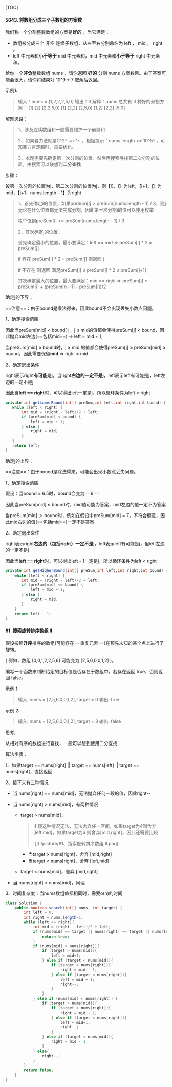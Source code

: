 [TOC]

#### 5643. 将数组分成三个子数组的方案数

我们称一个分割整数数组的方案是**好的** ，当它满足：

* 数组被分成三个 非空 连续子数组，从左至右分别命名为 left ， mid ， right 。
* left 中元素和**小于等于** mid 中元素和，mid 中元素和**小于等于** right 中元素和。

给你一个**非负**整数数组 nums ，请你返回 **好的** 分割 nums 方案数目。由于答案可能会很大，请你将结果对 10^9 + 7 取余后返回。

示例1、

> 输入：nums = [1,2,2,2,5,0]
> 输出：3
> 解释：nums 总共有 3 种好的分割方案：
> [1] [2] [2,2,5,0]
> [1] [2,2] [2,5,0]
> [1,2] [2,2] [5,0]

解题思路：

> 1、涉及连续数组和一般需要维护一个前缀和
>
> 2、如果暴力法就是C^2^ ~n-1~ ，根据提示：nums.length <= 10^5^ ，可知暴力肯定超时，需要优化。
>
> 3、本题需要先确定第一次分割的位置，然后再搜索寻找第二次分割的位置，由搜索可以联想到**二分查找**

步骤：

设第一次分割的位置为i，第二次分割的位置为j，则【0，i】为left，【i+1，j】为mid，【j+1，nums.length - 1】为right

> 1、首先确定**i**的位置，如果preSum[i] > preSum[nums.length - 1] / 3，则**j**无论在什么位置都无法完成分割，因此第一次分割**i**的值可以使用枚举
>
> 枚举值到preSum[i] <= preSum[nums.length - 1] / 3
>
> 2、其次确定j的位置：
>
> 首先确定最小的位置，最小要满足：left == mid => preSum[i] * 2  = preSum[j] 
>
> if 存在 preSum[i] * 2  = preSum[j] 则返回 j
>
> if 不存在 则返回 满足preSum[j] ≤ preSum[i] * 2 ≤ preSum[j+1]
>
> 其次确定最大的位置，最大要满足：mid == right => preSum[j] ≤ preSum[i] + (preSum[n - 1] - preSum[i])/2

确定j的下界：

==注意==：由于bound是乘法得来，因此bound不会出现丢失小数点问题。

1、确定搜索范围

因此当preSum[mid] < bound时，j ≤ mid的值都会使得preSum[j] < bound，因此抛弃mid左边(==包括mid==) => left = mid + 1;

当preSum[mid] ≥ bound时，j ≥ mid 的值都会使得preSum[j] ≥ preSum[mid] ≥ bound，因此需要保留**mid** => right = mid

2、确定退出条件

right表示right**有可能**是j，当right**右边的一定不是**j，left表示left有可能是j，left左边的一定不是j

因此当**left == right**时，可以得出left一定是j，所以循环条件为left < right

```java
private int getLowerBound(int[] preSum,int left,int right,int bound) {
   while (left < right) {
       int mid = (right - left)/2 + left;
       if (preSum[mid] < bound) {
           left = mid + 1;
       } else {
           right = mid;
       }
   }
   return left;
}
```

确定j的上界：

==注意==：由于bound是除法得来，可能会出现小数点丢失问题。

1、确定搜索范围

假设：当bound = 6.5时，bound会变为==6==

因此当preSum[mid] ≤ bound时，mid值可能为答案，mid左边的值一定不为答案

当preSum[mid] ＞ bound时，例如在假设中preSum[mid] = 7，不符合题意，因此mid右边的值(==包括mid==)一定不是答案

2、确定退出条件

right表示right**右边的（包括right）一定不是**j，left表示left有可能是j，但left左边的一定不是j

因此当**left == right**时，可以得出left - 1一定是j，所以循环条件为left < right

```java
private int getHigherBound(int[] preSum,int left,int right,int bound) {
    while (left < right) {
       int mid = (right - left)/2 + left;
       if (preSum[mid] <= bound) {
           left = mid + 1;
       } else {
           right = mid;
       }
    }
    return left - 1;
}
```

#### 81. 搜索旋转排序数组 II

假设按照**升序**排序的数组(可能存在==重复元素==)在预先未知的某个点上进行了旋转。

( 例如，数组 [0,0,1,2,2,5,6] 可能变为 [2,5,6,0,0,1,2] )。

编写一个函数来判断给定的目标值是否存在于数组中。若存在返回 true，否则返回 false。

示例 1:

> 输入: nums = [2,5,6,0,0,1,2], target = 0
> 输出: true

示例 2:

> 输入: nums = [2,5,6,0,0,1,2], target = 3
> 输出: false

思考;

从相对有序的数组进行查找，一般可以想到使用二分查找

算法步骤：

1、如果target == nums[right] || target == nums[left] || target == nums[right]，直接返回

2、接下来有三种情况

* 当 nums[right] == nums[mid]，无法抛弃任何一段的值，因此right--

* 当 nums[right] > nums[mid]，有两种情况

  * target > nums[mid]，

    > 出现这种情况无法，无法舍弃任一区间，如果target为4则舍弃[left,mid]，如果target为6 则舍弃[mid,right]，因此还需要比较
    >
    > ![](./picture/81、搜索旋转排序数组 II.png)

    * 当target > nums[right]，舍弃 [mid,right]
    * 当target < nums[right]，舍弃 [left,mid] 

  * target < nums[mid]，舍弃 [mid,right]	

* 当 nums[right] < nums[mid]，同理

3、时间复杂度：当nums数组值都相同时，需要o(n)的时间

```java
class Solution {
    public boolean search(int[] nums, int target) {
        int left = 0;
        int right = nums.length-1;
        while (left <= right){
            int mid = (right - left)/2 + left;
            if (nums[mid] == target || nums[right] == target || nums[left] == target){
                return true;
            }
            if (nums[mid] > nums[right]){
                if (target > nums[mid]){
                    left = mid+1;
                } else if (target < nums[mid]){
                    if (target > nums[right]){
                        right = mid - 1;
                    } else if (target < nums[right]){
                        left = mid + 1;
                        right--;
                    }
                }
            } else if (nums[mid] < nums[right]) {
                if (target > nums[mid]){
                    if (target > nums[right]){
                        right = mid - 1;
                    } else if (target < nums[right]){
                        left = mid+1;
                        right--;
                    } 
                } else if (target < nums[mid]){
                    right = mid - 1;
                }
            } else{
                right--;
            }
        }
        return false;
    }
}
```

